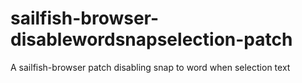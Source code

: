 sailfish-browser-disablewordsnapselection-patch
===============================================

A sailfish-browser patch disabling snap to word when selection text
